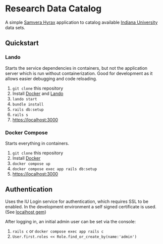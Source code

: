 # Research Data Catalog
A simple [Samvera Hyrax](https://github.com/samvera/hyrax) application to catalog available 
[Indiana University](https://iu.edu) data sets.

## Quickstart
### Lando
Starts the service dependencies in containers, but not the application server which is run 
without containerization. Good for development as it allows easier debugging and code reloading.

1. `git clone` this repository
1. Install [Docker](https://www.docker.com/) and [Lando](https://lando.dev/)
1. `lando start`
1. `bundle install`
1. `rails db:setup`
1. `rails s`
1. [https://localhost:3000]()

### Docker Compose
Starts everything in containers.

1. `git clone` this repository
1. Install [Docker](https://www.docker.com/)
1. `docker compose up`
1. `docker compose exec app rails db:setup`
1. [https://localhost:3000]()

## Authentication
Uses the IU Login service for authentication, which requires SSL to be enabled.
In the development environment a self signed certificate is used. (See [localhost gem](https://github.com/socketry/localhost))

After logging in, an initial admin user can be set via the console:
1. `rails c` or `docker compose exec app rails c`
1. `User.first.roles << Role.find_or_create_by(name:'admin')`